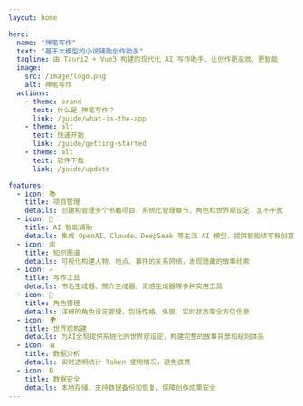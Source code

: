 ```yaml
---
layout: home

hero:
  name: "神笔写作"
  text: "基于大模型的小说辅助创作助手"
  tagline: 由 Tauri2 + Vue3 构建的现代化 AI 写作助手，让创作更高效、更智能
  image:
    src: /image/logo.png
    alt: 神笔写作
  actions:
    - theme: brand
      text: 什么是 神笔写作？
      link: /guide/what-is-the-app
    - theme: alt
      text: 快速开始
      link: /guide/getting-started
    - theme: alt
      text: 软件下载
      link: /guide/update

features:
  - icon: 📚
    title: 项目管理
    details: 创建和管理多个书籍项目，系统化管理章节、角色和世界观设定，互不干扰
  - icon: 🤖
    title: AI 智能辅助
    details: 集成 OpenAI、Claude、DeepSeek 等主流 AI 模型，提供智能续写和创意激发
  - icon: 🕸️
    title: 知识图谱
    details: 可视化构建人物、地点、事件的关系网络，发现隐藏的故事线索
  - icon: ✍️
    title: 写作工具
    details: 书名生成器、简介生成器、灵感生成器等多种实用工具
  - icon: 🎯
    title: 角色管理
    details: 详细的角色设定管理，包括性格、外貌、实时状态等全方位信息
  - icon: 🌍
    title: 世界观构建
    details: 为AI全局提供系统化的世界观设定，构建完整的故事背景和规则体系
  - icon: 📊
    title: 数据分析
    details: 实时透明统计 Token 使用情况，避免浪费
  - icon: 🔒
    title: 数据安全
    details: 本地存储，支持数据备份和恢复，保障创作成果安全
---
```

